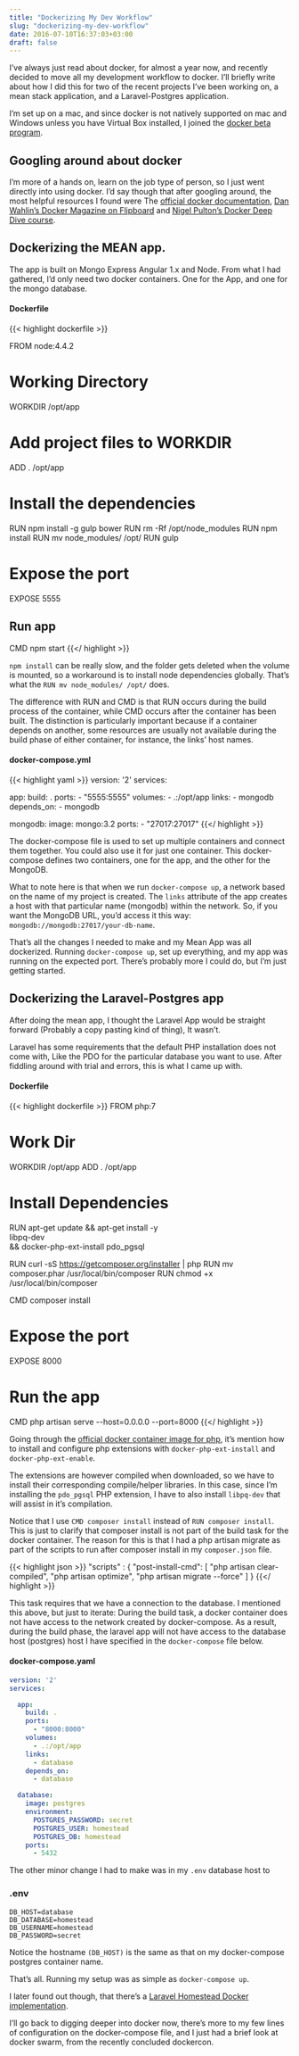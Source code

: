 ```yaml
---
title: "Dockerizing My Dev Workflow"
slug: "dockerizing-my-dev-workflow"
date: 2016-07-10T16:37:03+03:00
draft: false
---
```


I’ve always just read about docker, for almost a year now, and recently decided to move all my development workflow to docker. I’ll briefly write about how I did this for two of the recent projects I’ve been working on, a mean stack application, and a Laravel-Postgres application.

I’m set up on a mac, and since docker is not natively supported on mac and Windows unless you have Virtual Box installed, I joined the [docker beta program](https://beta.docker.com/).

## Googling around about docker
I’m more of a hands on, learn on the job type of person, so I just went directly into using docker. I’d say though that after googling around, the most helpful resources I found were The [official docker documentation](https://docs.docker.com/get-started/), [Dan Wahlin’s Docker Magazine on Flipboard](https://flipboard.com/@dwahlin/the-docker-%26-kubernetes-magazine-vp93fvnrz) and [Nigel Pulton’s Docker Deep Dive course](https://www.pluralsight.com/courses/docker-deep-dive).

## Dockerizing the MEAN app.
The app is built on Mongo Express Angular 1.x and Node. From what I had gathered, I’d only need two docker containers. One for the App, and one for the mongo database.

#### Dockerfile
{{< highlight dockerfile >}}

FROM node:4.4.2

# Working Directory
WORKDIR /opt/app

# Add project files to WORKDIR
ADD . /opt/app

# Install the dependencies
RUN npm install -g gulp bower
RUN rm -Rf /opt/node_modules
RUN npm install
RUN mv node_modules/ /opt/
RUN gulp

# Expose the port
EXPOSE 5555

## Run app
CMD npm start
{{</ highlight >}}


`npm install` can be really slow, and the folder gets deleted when the volume is mounted, so a workaround is to install node dependencies globally. That’s what the `RUN mv node_modules/ /opt/` does.

The difference with RUN and CMD is that RUN occurs during the build process of the container, while CMD occurs after the container has been built. The distinction is particularly important because if a container depends on another, some resources are usually not available during the build phase of either container, for instance, the links’ host names.

#### docker-compose.yml
{{< highlight yaml >}}
version: '2'
services:

  app:
    build: .
    ports:
      - "5555:5555"
    volumes:
      - .:/opt/app
    links:
      - mongodb
    depends_on:
      - mongodb

  mongodb:
    image: mongo:3.2
    ports:
      - "27017:27017"
{{</ highlight >}}


The docker-compose file is used to set up multiple containers and connect them together. You could also use it for just one container. This docker-compose defines two containers, one for the app, and the other for the MongoDB.

What to note here is that when we run `docker-compose up`, a network based on the name of my project is created. The `links` attribute of the app creates a host with that particular name (mongodb) within the network. So, if you want the MongoDB URL, you’d access it this way: `mongodb://mongodb:27017/your-db-name`.

That’s all the changes I needed to make and my Mean App was all dockerized. Running `docker-compose up`, set up everything, and my app was running on the expected port. There’s probably more I could do, but I’m just getting started.

## Dockerizing the Laravel-Postgres app
After doing the mean app, I thought the Laravel App would be straight forward (Probably a copy pasting kind of thing), It wasn’t.

Laravel has some requirements that the default PHP installation does not come with, Like the PDO for the particular database you want to use. After fiddling around with trial and errors, this is what I came up with.

#### Dockerfile
{{< highlight dockerfile >}}
FROM php:7

# Work Dir
WORKDIR /opt/app
ADD . /opt/app

# Install Dependencies
RUN apt-get update && apt-get install -y \
      libpq-dev \
    && docker-php-ext-install pdo_pgsql

RUN curl -sS https://getcomposer.org/installer | php
RUN mv composer.phar /usr/local/bin/composer
RUN chmod +x /usr/local/bin/composer

CMD composer install

# Expose the port
EXPOSE 8000

# Run the app
CMD php artisan serve --host=0.0.0.0 --port=8000
{{</ highlight >}}

Going through the [official docker container image for php](https://hub.docker.com/_/php/), it’s mention how to install and configure php extensions with `docker-php-ext-install` and `docker-php-ext-enable`.

The extensions are however compiled when downloaded, so we have to install their corresponding compile/helper libraries. In this case, since I’m installing the `pdo_pgsql` PHP extension, I have to also install `libpq-dev` that will assist in it’s compilation.

Notice that I use `CMD composer install` instead of `RUN composer install`. This is just to clarify that composer install is not part of the build task for the docker container. The reason for this is that I had a php artisan migrate as part of the scripts to run after composer install in my `composer.json` file.

{{< highlight json >}}
"scripts" : {
  "post-install-cmd": [
      "php artisan clear-compiled",
      "php artisan optimize",
      "php artisan migrate --force"
    ]
}
{{</ highlight >}}


This task requires that we have a connection to the database. I mentioned this above, but just to iterate: During the build task, a docker container does not have access to the network created by docker-compose. As a result, during the build phase, the laravel app will not have access to the database host (postgres) host I have specified in the `docker-compose` file below.

#### docker-compose.yaml
```yaml
version: '2'
services:

  app:
    build: .
    ports:
      - "8000:8000"
    volumes:
      - .:/opt/app
    links:
      - database
    depends_on:
      - database

  database:
    image: postgres
    environment:
      POSTGRES_PASSWORD: secret
      POSTGRES_USER: homestead
      POSTGRES_DB: homestead
    ports:
      - 5432
```

The other minor change I had to make was in my `.env` database host to

### .env
```
DB_HOST=database
DB_DATABASE=homestead
DB_USERNAME=homestead
DB_PASSWORD=secret
```


Notice the hostname `(DB_HOST)` is the same as that on my docker-compose postgres container name.

That’s all. Running my setup was as simple as `docker-compose up`.

I later found out though, that there’s a [Laravel Homestead Docker implementation](http://laradock.io/).

I’ll go back to digging deeper into docker now, there’s more to my few lines of configuration on the docker-compose file, and I just had a brief look at docker swarm, from the recently concluded dockercon.
